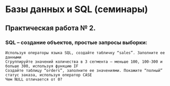 # Базы данных и SQL (семинары)
## Практическая работа № 2. 
### SQL – создание объектов, простые запросы выборки:
    Используя операторы языка SQL, создайте табличку “sales”. Заполните ее данными
    Сгруппируйте значений количества в 3 сегмента — меньше 100, 100-300 и больше 300, используя функцию IF
    Создайте таблицу “orders”, заполните ее значениями. Покажите “полный” статус заказа, используя оператор CASE
    Чем NULL отличается от 0?
